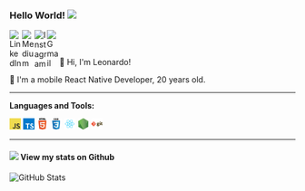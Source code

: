 ### Hello World! <img src="https://github.com/TheDudeThatCode/TheDudeThatCode/blob/master/Assets/Earth.gif" width="24px">

<a target="_blank" href="https://www.linkedin.com/in/leonardo-mayer-//">
  <img align="left" alt="LinkedIn" width="22px" src="https://cdn.jsdelivr.net/npm/simple-icons@v3/icons/linkedin.svg" />
</a>
<a target="_blank" href="https://medium.com/@leomayerk">
  <img align="left" alt="Medium" width="22px" src="https://cdn.jsdelivr.net/npm/simple-icons@v3/icons/medium.svg" />
</a>
<a target="_blank" href="https://www.instagram.com/leomayerk/">
  <img align="left" alt="Instagram" width="22px" src="https://cdn.jsdelivr.net/npm/simple-icons@v3/icons/instagram.svg" />
</a>
<a target="_blank" href="mailto:leomayerk@gmail.com">
  <img align="left" alt="Gmail" width="22px" src="https://cdn.jsdelivr.net/npm/simple-icons@v3/icons/gmail.svg" />
</a>
</br>
</br>

👋  Hi, I'm Leonardo! 

🔭  I'm a mobile React Native Developer, 20 years old. 

----

**Languages and Tools:**  

<code><img height="20" src="https://raw.githubusercontent.com/github/explore/80688e429a7d4ef2fca1e82350fe8e3517d3494d/topics/javascript/javascript.png"></code>
<code><img height="20" src="https://raw.githubusercontent.com/github/explore/80688e429a7d4ef2fca1e82350fe8e3517d3494d/topics/typescript/typescript.png"></code>
<code><img height="20" src="https://raw.githubusercontent.com/github/explore/80688e429a7d4ef2fca1e82350fe8e3517d3494d/topics/html/html.png"></code>
<code><img height="20" src="https://raw.githubusercontent.com/github/explore/80688e429a7d4ef2fca1e82350fe8e3517d3494d/topics/css/css.png"></code>
<code><img height="20" src="https://raw.githubusercontent.com/github/explore/80688e429a7d4ef2fca1e82350fe8e3517d3494d/topics/react/react.png"></code>
<code><img height="20" src="https://raw.githubusercontent.com/github/explore/80688e429a7d4ef2fca1e82350fe8e3517d3494d/topics/nodejs/nodejs.png"></code>
<code><img height="20" src="https://raw.githubusercontent.com/github/explore/80688e429a7d4ef2fca1e82350fe8e3517d3494d/topics/git/git.png"></code>

---- 

#### <img src="https://media.giphy.com/media/VgCDAzcKvsR6OM0uWg/giphy.gif" width="50"> View my stats on Github 

![GitHub Stats](https://github-readme-stats.vercel.app/api?username=leomayerk&show_icons=true)

